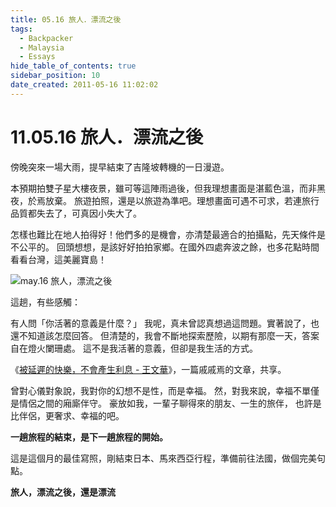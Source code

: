 ```yaml
---
title: 05.16 旅人．漂流之後
tags:
  - Backpacker
  - Malaysia
  - Essays
hide_table_of_contents: true
sidebar_position: 10
date_created: 2011-05-16 11:02:02
---
```


# 11.05.16 旅人．漂流之後

傍晚突來一場大雨，提早結束了吉隆坡轉機的一日漫遊。

本預期拍雙子星大樓夜景，雖可等這陣雨過後，但我理想畫面是湛藍色溫，而非黑夜，於焉放棄。
旅遊拍照，還是以旅遊為準吧。理想畫面可遇不可求，若連旅行品質都失去了，可真因小失大了。

怎樣也難比在地人拍得好！他們多的是機會，亦清楚最適合的拍攝點，先天條件是不公平的。
回頭想想，是該好好拍拍家鄉。在國外四處奔波之餘，也多花點時間看看台灣，這美麗寶島！

![may.16 旅人，漂流之後](http://farm3.static.flickr.com/2747/5726202931_db561f08ec.jpg)

這趟，有些感觸：

有人問「你活著的意義是什麼？」
我呢，真未曾認真想過這問題。實著說了，也還不知道該怎麼回答。
但清楚的，我會不斷地探索歷險，以期有那麼一天，答案自在燈火闌珊處。
這不是我活著的意義，但卻是我生活的方式。

《[被延遲的快樂，不會產生利息 - 王文華](http://goo.gl/JD3ct)》，一篇戚戚焉的文章，共享。

曾對心儀對象說，我對你的幻想不是性，而是幸福。
然，對我來說，幸福不單僅是情侶之間的廂廝伴守。
豪放如我，一輩子聊得來的朋友、一生的旅伴，
也許是比伴侶，更奢求、幸福的吧。

**一趟旅程的結束，是下一趟旅程的開始。**

這是這個月的最佳寫照，剛結束日本、馬來西亞行程，準備前往法國，做個完美句點。

**旅人，漂流之後，還是漂流**
